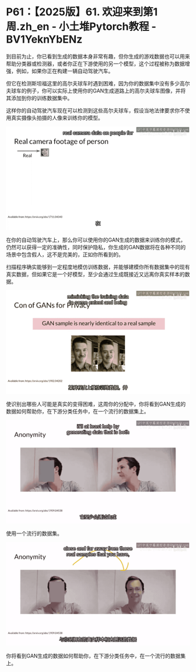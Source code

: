 # P61：【2025版】61. 欢迎来到第1周.zh_en - 小土堆Pytorch教程 - BV1YeknYbENz

到目前为止，你已看到生成的数据本身非常有趣，但你生成的游戏数据也可以用来帮助分类器或检测器，或者你正在下游使用的另一个模型，这个过程被称为数据增强，例如，如果你正在构建一辆自动驾驶汽车。

但它在检测斯坦福这里的高尔夫球车时遇到困难，因为你的数据集中没有多少高尔夫球车的例子，你可以实际上使用你的GAN生成道路上的高尔夫球车图像，并将其添加到你的训练数据集中。

这样你的自动驾驶汽车现在可以检测到这些高尔夫球车，假设当地法律要求你不使用真实摄像头拍摄的人像来训练你的模型。



![](img/2ce5f1915c445a43e57f6a91ed4761ac_1.png)

在你的自动驾驶汽车上，那么你可以使用你的GAN生成的数据来训练你的模式，仍然可以获得一定的准确性，同时保护隐私，你生成的GAN数据将在各种不同的场景中包含假人，这不是完美的，正如你所看到的。

扫描程序确实能够到一定程度地模仿训练数据，并能够建模你所有数据集中的现有真实数据，但如果它是一个好模型，至少会通过生成既接近又远离你真实样本的数据。



![](img/2ce5f1915c445a43e57f6a91ed4761ac_3.png)

使识别出哪些人可能是真实的变得困难，这周你的分配中，你将看到GAN生成的数据如何帮助你，在下游分类任务中，在一个流行的数据集上。



![](img/2ce5f1915c445a43e57f6a91ed4761ac_5.png)

使用一个流行的数据集。

![](img/2ce5f1915c445a43e57f6a91ed4761ac_7.png)

你将看到GAN生成的数据如何帮助你，在下游分类任务中，在一个流行的数据集上。